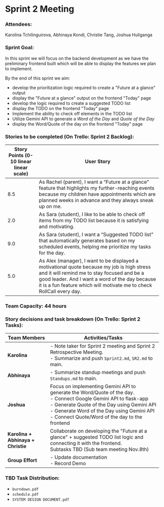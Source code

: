 # Sprint 2 Meeting

### Attendees: 
Karolina Tchilinguirova, Abhinaya Kondi, Christie Tang, Joshua Huliganga 

### Sprint Goal:
In this sprint we will focus on the backend development as we have the preliminary frontend built which will be able to display the features we plan to implement.  

By the end of this sprint we aim:
- develop the prioritization logic required to create a "Future at a glance" output 
- display the "Future at a glance" output on the frontend "Today" page
- develop the logic required to create a suggested TODO list
- display the TODO on the frontend "Today" page
- Implement the ability to check off elements in the TODO list
- Utilize Gemini API to generate a *Word of the Day* and *Quote of the Day*
- display the Word/Quote of the day on the frontend "Today" page


### Stories to be completed (On Trello: Sprint 2 Backlog):

| Story Points (0-10 linear linear scale) | User Story                                                                                         |
|--------------|---------------------------------------------------------------------------------------------------|
| 8.5          | As Rachel (parent), I want a “Future at a glance” feature that highlights my further-reaching events because my children have appointments which are planned weeks in advance and they always sneak up on me. |
| 2.0          | As Sara (student), I like to be able to check off items from my TODO list because it is satisfying and motivating. |
| 9.0          | As Sara (student), I want a “Suggested TODO list” that automatically generates based on my scheduled events, helping me prioritize my tasks for the day. |
| 5.0          | As Alex (manager), I want to be displayed a motivational quote because my job is high stress and it will remind me to stay focused and be a good leader. And I want a word of the day because it is a fun feature which will motivate me to check RollCall every day. |


### Team Capacity: 44 hours 

### Story decisions and task breakdown (On Trello: Sprint 2 Tasks):

| Team Members       | Activities/Tasks                                                                                        |
|-------------------|-----------------------------------------------------------------------------------------------------------|
| **Karolina**      | - Note taker for Sprint 2 meeting and Sprint 2 Retrospective Meeting.<br> - Summarize and push `Sprint2.md`, `SR2.md` to main.<br> |
| **Abhinaya**      | - Summarize standup meetings and push `Standups.md` to main.<br> | - 
| **Joshua**        | Focus on implementing Gemini API to generate the Word/Quote of the day. <br> - Connect Google Gemini API to flask-app <br> - Generate Quote of the Day using Gemini API <br> - Generate Word of the Day using Gemini API <br> - Connect Quote/Word of the day to the frontend <br> |
|**Karolina + Abhinaya + Christie**      | Collaborate on developing the "Future at a glance" + suggested TODO list logic and connecting it with the frontend.<br> Subtasks TBD (Sub team meeting Nov.8th) |
| **Group Effort**  | - Update documentation<br> - Record Demo |

### TBD Task Distribution:
- `burndown.pdf`
- `schedule.pdf`
-  `SYSTEM DESIGN DOCUMENT.pdf`
